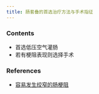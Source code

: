 ```yaml
---
title: 肠套叠的首选治疗方法与手术指征
---
```

### Contents
- 首选低压空气灌肠
- 若有梗阻表现则选择手术

### References
- [容易发生绞窄的肠梗阻](/容易发生绞窄的肠梗阻)
